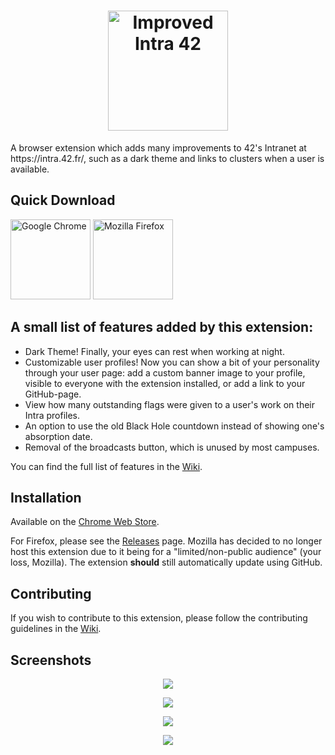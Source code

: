<h1 align="center"><img src="https://raw.githubusercontent.com/FreekBes/improved_intra/master/promo/logo-wide.png" height="192" alt="Improved Intra 42"></h1>
A browser extension which adds many improvements to 42's Intranet at https://intra.42.fr/, such as a dark theme and links to clusters when a user is available.


## Quick Download
[<img src="https://lh4.ggpht.com/x-plP9YZXhCaiDkTKQ5S29PwLmdi4feEKrMOtQle4NuoOaUgKUMH9pPWIg91da3anhSmw-G8erEIuU0d" width="128" alt="Google Chrome" title="Download for Google Chrome">](https://github.com/codam-college/improved_intra/releases/download/v2.3/chromium.zip)
[<img src="https://www.mozilla.org/media/img/structured-data/logo-firefox-browser.fbc7ffbb50fd.png" width="128" alt="Mozilla Firefox" title="Download for Mozilla Firefox">](https://github.com/codam-college/improved_intra/releases/download/v2.3/firefox.xpi)


## A small list of features added by this extension:
- Dark Theme! Finally, your eyes can rest when working at night.
- Customizable user profiles! Now you can show a bit of your personality through your user page: add a custom banner image to your profile, visible to everyone with the extension installed, or add a link to your GitHub-page.
- View how many outstanding flags were given to a user's work on their Intra profiles.
- An option to use the old Black Hole countdown instead of showing one's absorption date.
- Removal of the broadcasts button, which is unused by most campuses.

You can find the full list of features in the [Wiki](https://github.com/FreekBes/improved_intra/wiki/Features).


## Installation
Available on the [Chrome Web Store](https://chrome.google.com/webstore/detail/hmflgigeigiejaogcgamkecmlibcpdgo/).

For Firefox, please see the [Releases](https://github.com/FreekBes/improved_intra/releases) page. Mozilla has decided to no longer host this extension due to it being for a "limited/non-public audience" (your loss, Mozilla). The extension **should** still automatically update using GitHub.


## Contributing
If you wish to contribute to this extension, please follow the contributing guidelines in the [Wiki](https://github.com/FreekBes/improved_intra/wiki/Contributing).


## Screenshots
<p align="center">
  <img src="https://raw.githubusercontent.com/FreekBes/improved_intra/master/promo/screenshot-1.png">
</p>

<p align="center">
  <img src="https://raw.githubusercontent.com/FreekBes/improved_intra/master/promo/screenshot-5.png">
</p>

<p align="center">
  <img src="https://raw.githubusercontent.com/FreekBes/improved_intra/master/promo/screenshot-2.png">
</p>

<p align="center">
  <img src="https://raw.githubusercontent.com/FreekBes/improved_intra/master/promo/screenshot-4.png">
</p>
